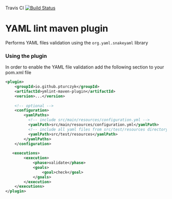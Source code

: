 Travis CI [![Build Status](https://travis-ci.org/pturczyk/ymlint-maven-plugin.png?branch=master)](https://travis-ci.org/pturczyk/ymlint-maven-plugin) 

# YAML lint maven plugin 
Performs YAML files validation using the `org.yaml.snakeyaml` library

### Using the plugin
In order to enable the YAML file validation add the following section to your pom.xml file

```xml
<plugin>
    <groupId>io.github.pturczyk</groupId>
    <artifactId>ymlint-maven-plugin</artifactId>
    <version>...</version>
    
    <!-- optional -->
    <configuration>
        <yamlPaths>
          <!-- include src/main/resources/configuration.yml --> 
          <yamlPath>src/main/resources/configuration.yml</yamlPath>
          <!-- include all yaml files from src/test/resources directory and subdirectories -->
          <yamlPath>src/test/resources</yamlPath> 
        </yamlPaths>
    </configuration>
    
   <executions>
        <execution>
            <phase>validate</phase>
            <goals>
                <goal>check</goal>
            </goals>
        </execution>
    </executions>
</plugin>
```

